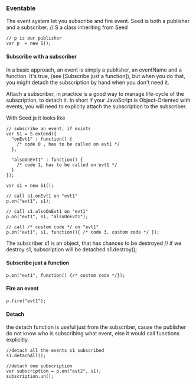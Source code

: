 
### Eventable
The event system let you subscribe and fire event. Seed is both a publisher and a subscriber.
    // S a class inheriting from Seed
    
    // p is our publisher
    var p  = new S();

#### Subscribe with a subscriber
In a basic approach, an event is simply a publisher, an eventName and a function. It's true, (see [Subscribe just a function]), but when you do that, you might detach the subscription by hand when you don't need it.

Attach a subscriber, in practice is a good way to manage life-cycle of the subscription, to detach it. In short if your JavaScript is Object-Oriented with events, you will need to explicity attach the subscription to the subscriber.

With Seed.js it looks like 

    // subscribe an event, if exists 
    var S1 = S.extend({
      "onEvt1" : function() {
        /* code 0 , has to be called on evt1 */
      },
      
      "alsoOnEvt1" : function() {
        /* code 1, has to be called on evt1 */
      }
    });
    
    var s1 = new S1();
    
    // call s1.onEvt1 on "evt1"
    p.on("evt1", s1);

    // call s1.alsoOnEvt1 on "evt1"
    p.on("evt1", s1, "alsoOnEvt1");
    
    // call /* custom code */ on "evt1"
    p.on("evt1", s1, function(){ /* code 3, custom code */ });

The subscriber s1 is an object, that has chances to be destroyed
    // if we destroy s1, subscription will be detached
    s1.destroy();

#### Subscribe just a function

    p.on("evt1", function() {/* custom code */});

#### Fire an event

    p.fire("evt1");
    
#### Detach
the detach function is useful just from the subscriber, cause the publisher do not know who is subscribing what event, else it would call functions explicitly.

    //detach all the events s1 subscribed
    s1.detachAll();
    
    //detach one subscription
    var subscription = p.on("evt2", s1);
    subscription.un();

